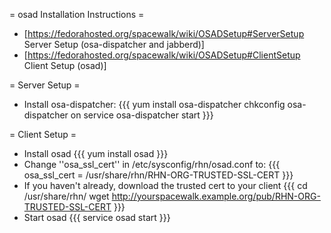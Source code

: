 = osad Installation Instructions =

 * [https://fedorahosted.org/spacewalk/wiki/OSADSetup#ServerSetup Server Setup (osa-dispatcher and jabberd)]
 * [https://fedorahosted.org/spacewalk/wiki/OSADSetup#ClientSetup Client Setup (osad)]

= Server Setup =

 * Install osa-dispatcher:
{{{
yum install osa-dispatcher
chkconfig osa-dispatcher on
service osa-dispatcher start
}}}

= Client Setup =

 * Install osad
{{{
yum install osad
}}}
 * Change ''osa_ssl_cert'' in /etc/sysconfig/rhn/osad.conf to:
{{{
osa_ssl_cert = /usr/share/rhn/RHN-ORG-TRUSTED-SSL-CERT
}}}
 * If you haven't already, download the trusted cert to your client
{{{
cd /usr/share/rhn/
wget http://yourspacewalk.example.org/pub/RHN-ORG-TRUSTED-SSL-CERT
}}}
 * Start osad
{{{
service osad start
}}}
